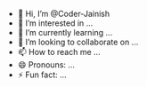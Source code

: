 - 👋 Hi, I’m @Coder-Jainish
- 👀 I’m interested in ...
- 🌱 I’m currently learning ...
- 💞️ I’m looking to collaborate on ...
- 📫 How to reach me ...
- 😄 Pronouns: ...
- ⚡ Fun fact: ...

<!---
Coder-Jainish/Coder-Jainish is a ✨ special ✨ repository because its `README.md` (this file) appears on your GitHub profile.
You can click the Preview link to take a look at your changes.
--->
